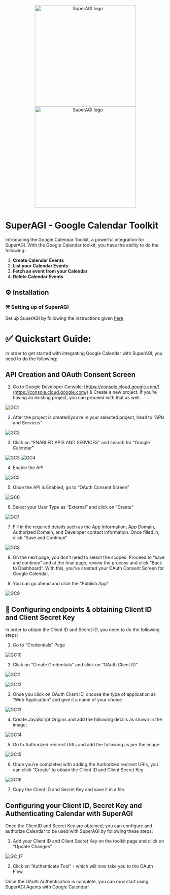 <p align="center">
  <a href="https://superagi.com//#gh-light-mode-only">
    <img src="https://superagi.com/wp-content/uploads/2023/05/Logo-dark.svg" width="318px" alt="SuperAGI logo" />
  </a>
  <a href="https://superagi.com//#gh-dark-mode-only">
    <img src="https://superagi.com/wp-content/uploads/2023/05/Logo-light.svg" width="318px" alt="SuperAGI logo" />
  </a>
</p>

# SuperAGI - Google Calendar Toolkit

Introducing the Google Calendar Toolkit, a powerful integration for SuperAGI. With the Google Calendar toolkit, you have the ability to do the following:

1. **Create Calendar Events**
2. **List your Calendar Events**
3. **Fetch an event from your Calendar**
4. **Delete Calendar Events**

## ⚙️ Installation

### ⚒️ Setting up of SuperAGI

Set up SuperAGI by following the instructions given [here](https://github.com/TransformerOptimus/SuperAGI/blob/main/README.MD)

# ✅ Quickstart Guide:

In order to get started with integrating Google Calendar with SuperAGI, you need to do the following:

## API Creation and OAuth Consent Screen

1. Go to Google Developer Console:
[https://console.cloud.google.com/](https://console.cloud.google.com/) & Create a new project. If you’re having an existing project, you can proceed with that as well:

![GC1](https://github.com/TransformerOptimus/SuperAGI/assets/133874957/9e4299c8-aa5e-49fd-b069-f07a50419e24)


2. After the project is created/you’re in your selected project, head to “APIs and Services”

![GC2](https://github.com/TransformerOptimus/SuperAGI/assets/133874957/36462ef8-3f28-4c42-a32a-36b6f5489a25)


3. Click on “ENABLED APIS AND SERVICES” and search for “Google Calendar”

![GC3](https://github.com/TransformerOptimus/SuperAGI/assets/133874957/792996f4-5f90-497f-a0d8-00556de3f3c3)
![GC4](https://github.com/TransformerOptimus/SuperAGI/assets/133874957/4fd88f68-5401-4192-ae73-832d1165f532)


4. Enable the API
 
 ![GC5](https://github.com/TransformerOptimus/SuperAGI/assets/133874957/f0b0ce29-2629-46da-93a9-9eeee518cbaf)
  
5. Once the API is Enabled, go to “OAuth Consent Screen” 

![GC6](https://github.com/TransformerOptimus/SuperAGI/assets/133874957/8543411a-dc0c-417c-9197-09f9048c27b9)

6. Select your User Type as “External” and click on "Create"

![GC7](https://github.com/TransformerOptimus/SuperAGI/assets/133874957/07e7da07-ccfb-417f-9bcd-83feb3d806af)

7. Fill in the required details such as the App Information, App Domain, Authorized Domain, and Developer contact information. Once filled in, click “Save and Continue” 

![GC8](https://github.com/TransformerOptimus/SuperAGI/assets/133874957/224efa66-53a9-4161-8bf0-92db4e297d7a)

8. On the next page, you don’t need to select the scopes. Proceed to “save and continue” and at the final page, review the process and click “Back to Dashboard”.  With this, you’ve created your OAuth Consent Screen for Google Calendar.
   
9. You can go ahead and click the “Publish App” 

![GC9](https://github.com/TransformerOptimus/SuperAGI/assets/133874957/6a3c6e5e-05f8-4482-9023-52effa7e09dd)

## 🔧 Configuring endpoints & obtaining Client ID and Client Secret Key

In order to obtain the Client ID and Secret ID, you need to do the following steps: 

1. Go to “Credentials” Page

![GC10](https://github.com/TransformerOptimus/SuperAGI/assets/133874957/a42b885b-8b10-4af8-b690-afb17ac9581d)

2. Click on “Create Credentials” and click on “OAuth Client ID”

![GC11](https://github.com/TransformerOptimus/SuperAGI/assets/133874957/86210cda-b4d1-49cc-a796-3c54bb2c80d9)

![GC12](https://github.com/TransformerOptimus/SuperAGI/assets/133874957/11a568c1-a8b6-4fcc-8070-0006cfcb2494)

3. Once you click on OAuth Client ID, choose the type of application as “Web Application” and give it a name of your choice

![GC13](https://github.com/TransformerOptimus/SuperAGI/assets/133874957/ca0e76a8-fa55-4648-92b5-55d309b3dc4f)

4. Create JavaScript Origins and add the following details as shown in the image: 

![GC14](https://github.com/TransformerOptimus/SuperAGI/assets/133874957/b04d485a-0696-4207-95d8-e464ced6c300)

5. Go to Authorized redirect URIs and add the following as per the image: 

![GC15](https://github.com/TransformerOptimus/SuperAGI/assets/133874957/169ed795-21da-4bf2-9b0c-fbd107be1e5c)

6. Once you’re completed with adding the Authorized redirect URIs, you can click “Create” to obtain the Client ID and Client Secret Key

![GC16](https://github.com/TransformerOptimus/SuperAGI/assets/133874957/a8c9d126-4f6d-4a0e-b534-d06fbb45c162)

7. Copy the Client ID and Secret Key and save it in a file. 

## Configuring your Client ID, Secret Key and Authenticating Calendar with SuperAGI

Once the ClientID and Secret Key are obtained, you can configure and authorize Calendar to be used with SuperAGI by following these steps: 

1. Add your Client ID and Client Secret Key on the toolkit page and click on “Update Changes”

![GC_17](https://github.com/TransformerOptimus/SuperAGI/assets/133874957/bd38fbdc-f7f3-4baf-880d-52fac28834e9)

2. Click on “Authenticate Tool” - which will now take you to the OAuth Flow. 

Once the OAuth Authentication is complete, you can now start using SuperAGI Agents with Google Calendar!
